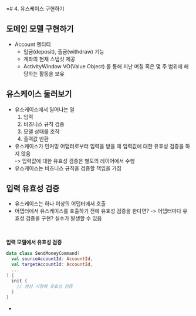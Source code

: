 =# 4. 유스케이스 구현하기

## 도메인 모델 구현하기

- Account 엔티티
  - 입금(deposit), 출금(withdraw) 기능
  - 계좌의 현재 스냅샷 제공
  - ActivityWindow VO(Value Object) 를 통해 지난 며칠 혹은 몇 주 범위에 해당하는 활동을 보유

## 유스케이스 둘러보기

- 유스케이스에서 일어나는 일
  1. 입력
  2. 비즈니스 규칙 검증
  3. 모델 상태를 조작
  4. 출력값 반환
- 유스케이스가 인커밍 어댑터로부터 입력을 받을 때 입력값에 대한 유효성 검증을 하지 않음  
  -> 입력값에 대한 유효성 검증은 별도의 레이어에서 수행
- 유스케이스는 비즈니스 규칙을 검증할 책임을 가짐

## 입력 유효성 검증

- 유스케이스는 하나 이상의 어댑터에서 호출
- 어댑터에서 유스케이스를 호출하기 전에 유효성 검증을 한다면?
  -> 어댑터마다 유효성 검증을 구현? 실수가 발생할 수 있음

</br>

**입력 모델에서 유효성 검증**
  
```kotlin
data class SendMoneyCommand(
  val sourceAccountId: AccountId,
  val targetAccountId: AccountId,
  ...
) {
  init {
    // 생성 시점에 유효성 검증
  }
}

```

- 